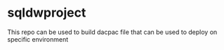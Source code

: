 # sqldwproject
This repo can be used to build dacpac file that can be used to deploy on specific environment
